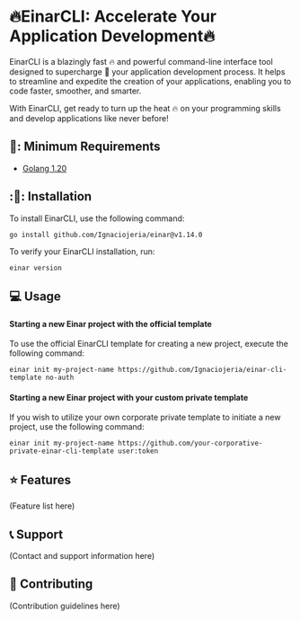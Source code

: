# :fire:EinarCLI: Accelerate Your Application Development:fire:

EinarCLI is a blazingly fast :fire: and powerful command-line interface tool designed to supercharge :rocket: your application development process. It helps to streamline and expedite the creation of your applications, enabling you to code faster, smoother, and smarter.

With EinarCLI, get ready to turn up the heat :fire: on your programming skills and develop applications like never before!

## 🔧: Minimum Requirements

- [Golang 1.20](https://golang.org/doc/install)

## ::wrench:: Installation
To install EinarCLI, use the following command:

    go install github.com/Ignaciojeria/einar@v1.14.0

To verify your EinarCLI installation, run:

    einar version

## :computer: Usage
#### Starting a new Einar project with the official template
To use the official EinarCLI template for creating a new project, execute the following command:

    einar init my-project-name https://github.com/Ignaciojeria/einar-cli-template no-auth
    
#### Starting a new Einar project with your custom private template
If you wish to utilize your own corporate private template to initiate a new project, use the following command:

    einar init my-project-name https://github.com/your-corporative-private-einar-cli-template user:token

## :star: Features

(Feature list here)

## :telephone_receiver: Support

(Contact and support information here)

## :handshake: Contributing

(Contribution guidelines here)
